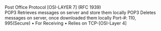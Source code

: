 Post Office Protocol  [OSI-LAYER 7]  (RFC 1939)  
POP3 Retrieves messages on server and store them locally
POP3 Deletes messages on server, once downloaded them locally
Port-#:  110, 995(Secure) • For Receiving  • Relies on TCP-[OSI-Layer 4]

